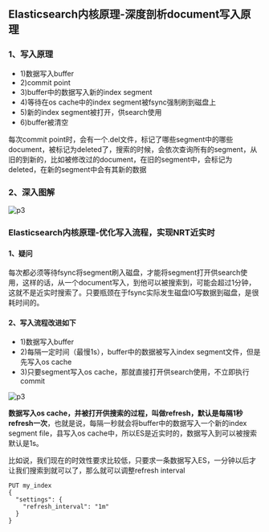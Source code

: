## Elasticsearch内核原理-深度剖析document写入原理

### 1、写入原理

- 1)数据写入buffer
- 2)commit point
- 3)buffer中的数据写入新的index segment
- 4)等待在os cache中的index segment被fsync强制刷到磁盘上
- 5)新的index segment被打开，供search使用
- 6)buffer被清空

每次commit point时，会有一个.del文件，标记了哪些segment中的哪些document，被标记为deleted了，搜索的时候，会依次查询所有的segment，从旧的到新的，比如被修改过的document，在旧的segment中，会标记为deleted，在新的segment中会有其新的数据

### 2、深入图解

![p3]()

### Elasticsearch内核原理-优化写入流程，实现NRT近实时

#### 1、疑问

每次都必须等待fsync将segment刷入磁盘，才能将segment打开供search使用，这样的话，从一个document写入，到他可以被搜索到，可能会超过1分钟，这就不是近实时搜索了。只要瓶颈在于fsync实际发生磁盘IO写数据到磁盘，是很耗时间的。

#### 2、写入流程改进如下

- 1)数据写入buffer
- 2)每隔一定时间（最慢1s），buffer中的数据被写入index segment文件，但是先写入os cache
- 3)只要segment写入os cache，那就直接打开供search使用，不立即执行commit

![p3]()

**数据写入os cache，并被打开供搜索的过程，叫做refresh，默认是每隔1秒refresh一次**，也就是说，每隔一秒就会将buffer中的数据写入一个新的index segment file，县写入os cache中，所以ES是近实时的，数据写入到可以被搜索默认是1s。

比如说，我们现在的时效性要求比较低，只要求一条数据写入ES，一分钟以后才让我们搜索到就可以了，那么就可以调整refresh interval

```
PUT my_index
{
  "settings": {
    "refresh_interval": "1m"
  }
}
```

